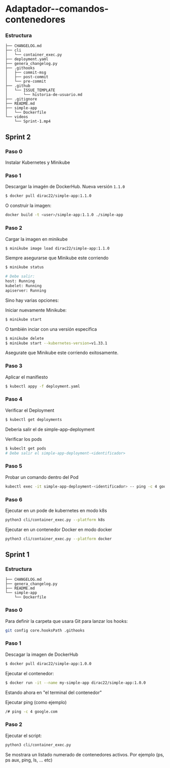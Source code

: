 # Adaptador--comandos-contenedores

### Estructura

```text
├── CHANGELOG.md
├── cli
│   └── container_exec.py
├── deployment.yaml
├── genera_changelog.py
├── .githooks
│   ├── commit-msg
│   ├── post-commit
│   └── pre-commit
├── .github
│   └── ISSUE_TEMPLATE
│       └── historia-de-usuario.md
├── .gitignore
├── README.md
├── simple-app
│   └── Dockerfile
└── videos
    └── Sprint-1.mp4
```


## Sprint 2

### Paso 0
Instalar Kubernetes y Minikube

### Paso 1

Descargar la imagén de DockerHub. Nueva versión `1.1.0`

```sh
$ docker pull dirac22/simple-app:1.1.0
```

O construir la imagen:

```sh
docker build -t <user>/simple-app:1.1.0 ./simple-app
```

### Paso 2

Cargar la imagen en minikube

```sh
$ minikube image load dirac22/simple-app:1.1.0
```
    
Siempre asegurarse que Minikube este corriendo

```sh
$ minikube status

# Debe salir:
host: Running
kubelet: Running
apiserver: Running
```

Sino hay varias opciones:

Iniciar nuevamente Minikube:

```sh
$ minikube start
```

O también inciar con una versión específica

```sh
$ minikube delete
$ minikube start --kubernetes-version=v1.33.1
```

Asegurate que Minikube este corriendo exitosamente.

### Paso 3

Aplicar el manifiesto

```sh
$ kubectl appy -f deployment.yaml
```

### Paso 4

Verificar el Deployment
```sh
$ kubectl get deployments
```
    
Deberia salir el de simple-app-deployment

Verificar los pods

```sh
$ kubeclt get pods
# Debe salir el simple-app-deployment-<identificador>
```

### Paso 5

Probar un comando dentro del Pod

```sh
kubectl exec -it simple-app-deployment-<identificador> -- ping -c 4 google.com
```
### Paso 6
Ejecutar en un pode de kubernetes en modo k8s
```sh
python3 cli/container_exec.py --platform k8s
```
Ejecutar en un contenedor Docker en modo docker
```sh
python3 cli/container_exec.py --platform docker
```

## Sprint 1

### Estructura

```text
├── CHANGELOG.md
├── genera_changelog.py
├── README.md
└── simple-app
    └── Dockerfile
```


### Paso 0

Para definir la carpeta que usara Git para lanzar los hooks:

```sh
git config core.hooksPath .githooks
```

### Paso 1

Descagar la imagen de DockerHub

```sh
$ docker pull dirac22/simple-app:1.0.0
```

Ejecutar el contenedor:

```sh
$ docker run -it --name my-simple-app dirac22/simple-app:1.0.0
```

Estando ahora en "el terminal del contenedor"

Ejecutar ping (como ejemplo)
```sh
/# ping -c 4 google.com
```

### Paso 2
Ejecutar el script:
```sh
python3 cli/container_exec.py
```
Se mostrara un listado numerado de contenedores activos.
Por ejemplo (ps, ps aux, ping, ls, ... etc)
